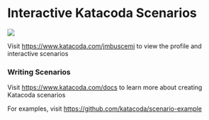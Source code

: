 # Interactive Katacoda Scenarios

[![](http://shields.katacoda.com/katacoda/jmbuscemi/count.svg)](https://www.katacoda.com/jmbuscemi "Get your profile on Katacoda.com")

Visit https://www.katacoda.com/jmbuscemi to view the profile and interactive scenarios

### Writing Scenarios
Visit https://www.katacoda.com/docs to learn more about creating Katacoda scenarios

For examples, visit https://github.com/katacoda/scenario-example

